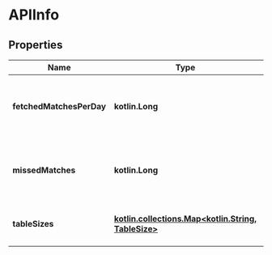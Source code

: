 
# APIInfo

## Properties
Name | Type | Description | Notes
------------ | ------------- | ------------- | -------------
**fetchedMatchesPerDay** | **kotlin.Long** | The number of matches fetched in the last 24 hours. |  [optional]
**missedMatches** | **kotlin.Long** | The number of matches that have not been fetched. |  [optional]
**tableSizes** | [**kotlin.collections.Map&lt;kotlin.String, TableSize&gt;**](TableSize.md) | The sizes of all tables in the database. |  [optional]



